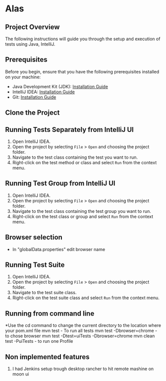 # Alas

## Project Overview

The following instructions will guide you through the setup and execution of tests using Java, IntelliJ.

## Prerequisites

Before you begin, ensure that you have the following prerequisites installed on your machine:

- Java Development Kit (JDK): [Installation Guide](https://www.oracle.com/java/technologies/javase-downloads.html)
- IntelliJ IDEA: [Installation Guide](https://www.jetbrains.com/idea/download/)
- Git: [Installation Guide](https://git-scm.com/downloads)

## Clone the Project

## Running Tests Separately from IntelliJ UI

1. Open IntelliJ IDEA.
2. Open the project by selecting `File` > `Open` and choosing the project folder.
3. Navigate to the test class containing the test you want to run.
4. Right-click on the test method or class and select `Run` from the context menu.

## Running Test Group from IntelliJ UI

1. Open IntelliJ IDEA.
2. Open the project by selecting `File` > `Open` and choosing the project folder.
3. Navigate to the test class containing the test group you want to run.
4. Right-click on the test class or group and select `Run` from the context menu.

## Browser selection
* In "globalData.properties" edit browser name

## Running Test Suite

1. Open IntelliJ IDEA.
2. Open the project by selecting `File` > `Open` and choosing the project folder.
3. Navigate to the test suite class.
4. Right-click on the test suite class and select `Run` from the context menu.

## Running from command line
*Use the cd command to change the current directory to the location where your pom.xml file 
mvn test - To run all tests
mvn test -Dbrowser=chrome - to chose browser
mvn test -Dtest=uiTests -Dbrowser=chrome
mvn clean test -PuiTests - to run one Profile

## Non implemented features
1. I had Jenkins setup trough desktop rancher to hit remote mashine on moon ui

